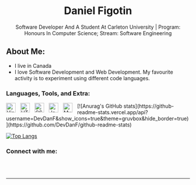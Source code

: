 <div align="center">
    
# Daniel Figotin

  Software Developer And A Student At Carleton University | Program: Honours In Computer Science; Stream: Software Engineering

</div>

## About Me:
- I live in Canada
- I love Software Development and Web Development. My favourite activity is to experiment using different code languages. 

### Languages, Tools, and Extra:

<img align="left" alt="Visual Studio Code" width="26px" src="https://cdn.jsdelivr.net/gh/devicons/devicon/icons/vscode/vscode-original.svg" style="padding-right:10px;" />

<img align="left" alt="HTML5" width="26px" src="https://cdn.jsdelivr.net/gh/devicons/devicon/icons/html5/html5-original.svg" style="padding-right:10px;" />

<img align="left" alt="CSS3" width="26px" src="https://cdn.jsdelivr.net/gh/devicons/devicon/icons/css3/css3-original.svg" style="padding-right:10px;" />

<img align="left" alt="JavaScript" width="26px" src="https://cdn.jsdelivr.net/gh/devicons/devicon/icons/javascript/javascript-original.svg" style="padding-right:10px;" />

<img align="left" alt="MySQL" width="26px" src="https://cdn.jsdelivr.net/gh/devicons/devicon/icons/mysql/mysql-original.svg" style="padding-right:10px;" />

</div>
 [![Anurag's GitHub stats](https://github-readme-stats.vercel.app/api?username=DevDanF&show_icons=true&theme=gruvbox&hide_border=true)](https://github.com/DevDanF/github-readme-stats) 

    
 [![Top Langs](https://github-readme-stats.vercel.app/api/top-langs/?username=DevDanF&show_icons=true&theme=gruvbox&hide_border=true)](https://github.com/DevDanF/github-readme-stats) 



### Connect with me:

<br />
<br />

---
